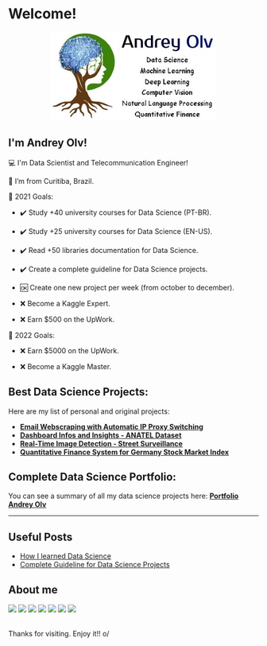 # Welcome!
<p align="center">
<img src="/img/logofull3.jpg">
</p>

## I'm Andrey Olv!
:computer: I'm Data Scientist and Telecommunication Engineer!

:house_with_garden: I’m from Curitiba, Brazil.

:dart: 2021 Goals:

* :heavy_check_mark: Study +40 university courses for Data Science (PT-BR).

* :heavy_check_mark: Study +25 university courses for Data Science (EN-US).

* :heavy_check_mark: Read +50 libraries documentation for Data Science.

* :heavy_check_mark: Create a complete guideline for Data Science projects.

* :ok: Create one new project per week (from october to december).

* :x: Become a Kaggle Expert.

* :x: Earn $500 on the UpWork.

:dart: 2022 Goals: 

* :x: Earn $5000 on the UpWork.

* :x: Become a Kaggle Master.

## Best Data Science Projects:
Here are my list of personal and original projects:
* [**Email Webscraping with Automatic IP Proxy Switching**]()
* [**Dashboard Infos and Insights - ANATEL Dataset**]()
* [**Real-Time Image Detection - Street Surveillance**]()
* [**Quantitative Finance System for Germany Stock Market Index**]()

## Complete Data Science Portfolio:
You can see a summary of all my data science projects here:
[**Portfolio Andrey Olv**](https://github.com/andreyolv/datascienceportifolio)

---
## Useful Posts
<!-- BLOG-POST-LIST:START -->
* [How I learned Data Science](https://github.com/andreyolv/learningdatascience) 
* [Complete Guideline for Data Science Projects](https://github.com/andreyolv/guidelineprojects)
<!-- BLOG-POST-LIST:END -->

## About me
<div>
<a href="https://www.linkedin.com/in/andreyolv/"><img src="https://img.shields.io/badge/-LinkedIn-%230077B5?style=for-the-badge&logo=linkedin&logoColor=white"></a> 
<a href="https://www.kaggle.com/andreyolv"><img src="https://img.shields.io/badge/Kaggle-20BEFF?style=for-the-badge&logo=Kaggle&logoColor=white"></a>
<a href="https://github.com/andreyolv"><img src="https://img.shields.io/badge/GitHub-100000?style=for-the-badge&logo=github&logoColor=white"></a>
<a href="https://www.upwork.com/freelancers/~01714fec929b2ee91f?viewMode=1"><img src="https://img.shields.io/badge/UpWork-6FDA44?style=for-the-badge&logo=Upwork&logoColor=white"></a>
<a href="https://andreyolv.github.io/"><img src="https://img.shields.io/badge/website-000000?style=for-the-badge&logo=About.me&logoColor=white"></a>
<a href="https://andreyolv.medium.com/"><img src="https://img.shields.io/badge/Medium-12100E?style=for-the-badge&logo=medium&logoColor=white"></a>
<a href="https://youtube.com/"><img src="https://img.shields.io/badge/YouTube-FF0000?style=for-the-badge&logo=youtube&logoColor=white"></a> 

  
</div>
<br />

Thanks for visiting.
Enjoy it!! o/
